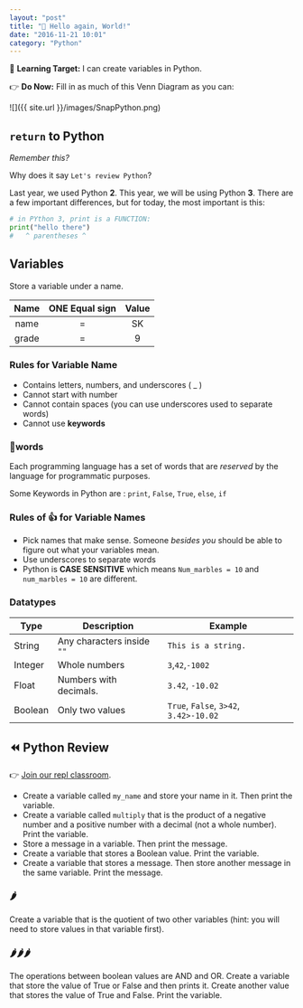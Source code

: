 ```yaml
---
layout: "post"
title: "🎉 Hello again, World!"
date: "2016-11-21 10:01"
category: "Python"
---
```


🎯 **Learning Target:** I can create variables in Python.

👉 **Do Now:** Fill in as much of this Venn Diagram as you can:

![]({{ site.url }}/images/SnapPython.png)

## `return` to Python
_Remember this?_

<script src="//repl.it/embed/E3hW/3.js"></script>

Why does it say `Let's review Python`?

Last year, we used Python **2**. This year, we will be using Python **3**. There are a few important differences, but for today, the most important is this:

```python
# in PYthon 3, print is a FUNCTION:
print("hello there")
#   ^ parentheses ^
```

## Variables
Store a variable under a name.

| Name  | ONE Equal sign | Value  |
|:---:|:---:|:---:|
| name  | =  | SK  |
|grade|=|9|

### Rules for Variable Name
- Contains letters, numbers,  and underscores ( _ )
- Cannot start with number
- Cannot contain spaces  (you can use underscores used to separate words)
- Cannot use **keywords**

### 🔑words
Each programming language has a set of words that are _reserved_ by the language for programmatic purposes.

Some Keywords in Python are :  `print`, `False`, `True`, `else`, `if`

### Rules of 👍 for Variable Names


- Pick names that make sense. Someone _besides you_ should be able to figure out what your variables mean.
- Use underscores to separate words
- Python is **CASE SENSITIVE** which means `Num_marbles = 10` and `num_marbles = 10` are different.

### Datatypes

|Type  | Description  | Example  |
|---|---|---|
| String  | Any characters inside `""`  | `This is a string.`  |
| Integer  | Whole numbers  | `3`,`42`,`-1002`  |
| Float  | Numbers with decimals.  | `3.42`, `-10.02`  |
| Boolean  | Only two values  | `True`, `False`, `3>42`, `3.42>-10.02`  |


## ⏪ Python Review

👉 [Join our repl classroom](https://repl.it/classroom/invite/B6s697b).

- Create a variable called `my_name`  and store your name in it. Then print the variable.
- Create a variable called `multiply` that is the product of a negative number and a positive number with a decimal (not a whole number). Print the variable.
- Store a message in a variable. Then print the message.
- Create a variable that stores a Boolean value. Print the variable.
- Create a variable that stores a message. Then store another message in the same variable. Print the message.

### 🌶
Create a variable that is the quotient of two other variables (hint: you will need to store values in that variable first).

### 🌶🌶🌶

The operations between boolean values are AND and OR. Create a variable that store the value of True or False and then prints it. Create another value that stores the value of True and False. Print the variable.
